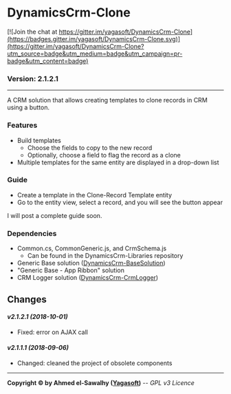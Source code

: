 # DynamicsCrm-Clone

[![Join the chat at https://gitter.im/yagasoft/DynamicsCrm-Clone](https://badges.gitter.im/yagasoft/DynamicsCrm-Clone.svg)](https://gitter.im/yagasoft/DynamicsCrm-Clone?utm_source=badge&utm_medium=badge&utm_campaign=pr-badge&utm_content=badge)

### Version: 2.1.2.1
---

A CRM solution that allows creating templates to clone records in CRM using a button.

### Features

  + Build templates
    + Choose the fields to copy to the new record
    + Optionally, choose a field to flag the record as a clone
  + Multiple templates for the same entity are displayed in a drop-down list

### Guide

  + Create a template in the Clone-Record Template entity
  + Go to the entity view, select a record, and you will see the button appear

I will post a complete guide soon.

### Dependencies

  + Common.cs, CommonGeneric.js, and CrmSchema.js
    + Can be found in the DynamicsCrm-Libraries repository
  + Generic Base solution ([DynamicsCrm-BaseSolution](https://github.com/yagasoft/DynamicsCrm-BaseSolution))
  + "Generic Base - App Ribbon" solution
  + CRM Logger solution ([DynamicsCrm-CrmLogger](https://github.com/yagasoft/DynamicsCrm-CrmLogger))

## Changes

#### _v2.1.2.1 (2018-10-01)_
+ Fixed: error on AJAX call

#### _v2.1.1.1 (2018-09-06)_
+ Changed: cleaned the project of obsolete components

---
**Copyright &copy; by Ahmed el-Sawalhy ([Yagasoft](http://yagasoft.com))** -- _GPL v3 Licence_
